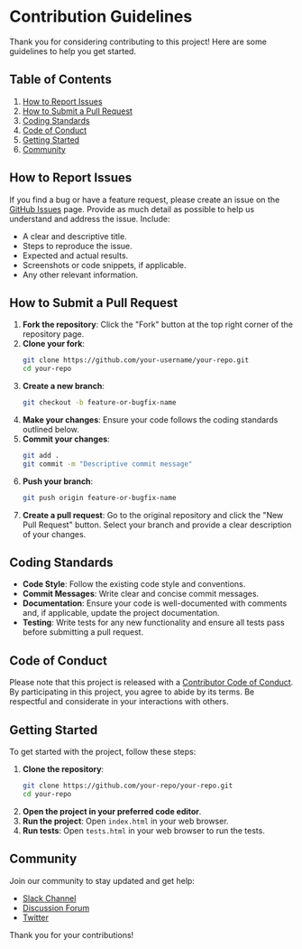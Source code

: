 # Contribution Guidelines

Thank you for considering contributing to this project! Here are some guidelines to help you get started.

## Table of Contents

1. [How to Report Issues](#how-to-report-issues)
2. [How to Submit a Pull Request](#how-to-submit-a-pull-request)
3. [Coding Standards](#coding-standards)
4. [Code of Conduct](#code-of-conduct)
5. [Getting Started](#getting-started)
6. [Community](#community)

## How to Report Issues

If you find a bug or have a feature request, please create an issue on the [GitHub Issues](https://github.com/your-repo/issues) page. Provide as much detail as possible to help us understand and address the issue. Include:

- A clear and descriptive title.
- Steps to reproduce the issue.
- Expected and actual results.
- Screenshots or code snippets, if applicable.
- Any other relevant information.

## How to Submit a Pull Request

1. **Fork the repository**: Click the "Fork" button at the top right corner of the repository page.
2. **Clone your fork**: 
    ```sh
    git clone https://github.com/your-username/your-repo.git
    cd your-repo
    ```
3. **Create a new branch**: 
    ```sh
    git checkout -b feature-or-bugfix-name
    ```
4. **Make your changes**: Ensure your code follows the coding standards outlined below.
5. **Commit your changes**: 
    ```sh
    git add .
    git commit -m "Descriptive commit message"
    ```
6. **Push your branch**: 
    ```sh
    git push origin feature-or-bugfix-name
    ```
7. **Create a pull request**: Go to the original repository and click the "New Pull Request" button. Select your branch and provide a clear description of your changes.

## Coding Standards

- **Code Style**: Follow the existing code style and conventions.
- **Commit Messages**: Write clear and concise commit messages.
- **Documentation**: Ensure your code is well-documented with comments and, if applicable, update the project documentation.
- **Testing**: Write tests for any new functionality and ensure all tests pass before submitting a pull request.

## Code of Conduct

Please note that this project is released with a [Contributor Code of Conduct](CODE_OF_CONDUCT.md). By participating in this project, you agree to abide by its terms. Be respectful and considerate in your interactions with others.

## Getting Started

To get started with the project, follow these steps:

1. **Clone the repository**:
    ```sh
    git clone https://github.com/your-repo/your-repo.git
    cd your-repo
    ```
2. **Open the project in your preferred code editor**.
3. **Run the project**: Open `index.html` in your web browser.
4. **Run tests**: Open `tests.html` in your web browser to run the tests.

## Community

Join our community to stay updated and get help:

- [Slack Channel](https://your-slack-channel-link)
- [Discussion Forum](https://your-discussion-forum-link)
- [Twitter](https://twitter.com/your-twitter-handle)

Thank you for your contributions!
